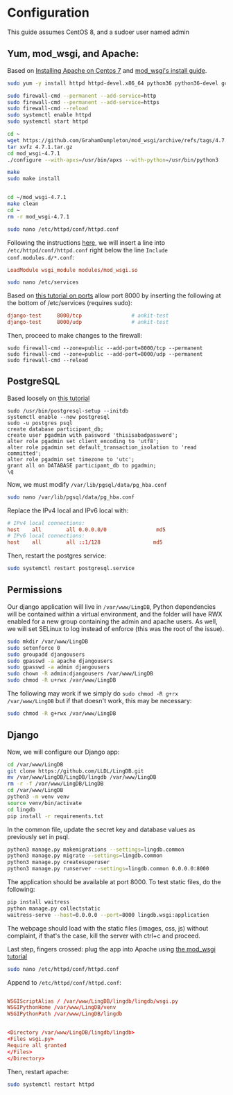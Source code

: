 # Configuration

This guide assumes CentOS 8, and a sudoer user named admin

## Yum, mod_wsgi, and Apache:

Based on [Installing Apache on Centos 7](https://www.digitalocean.com/community/tutorials/how-to-install-the-apache-web-server-on-centos-7) and [mod_wsgi's install guide](https://modwsgi.readthedocs.io/en/develop/user-guides/quick-installation-guide.html).

```bash
sudo yum -y install httpd httpd-devel.x86_64 python36 python36-devel gcc make redhat-rpm-config git postgresql-server

sudo firewall-cmd --permanent --add-service=http
sudo firewall-cmd --permanent --add-service=https
sudo firewall-cmd --reload
sudo systemctl enable httpd
sudo systemctl start httpd

cd ~
wget https://github.com/GrahamDumpleton/mod_wsgi/archive/refs/tags/4.7.1.tar.gz
tar xvfz 4.7.1.tar.gz
cd mod_wsgi-4.7.1
./configure --with-apxs=/usr/bin/apxs --with-python=/usr/bin/python3

make
sudo make install


cd ~/mod_wsgi-4.7.1
make clean
cd ~
rm -r mod_wsgi-4.7.1

sudo nano /etc/httpd/conf/httpd.conf
``` 

Following the instructions [here](https://modwsgi.readthedocs.io/en/develop/user-guides/quick-installation-guide.html#loading-module-into-apache), we will insert a line into `/etc/httpd/conf/httpd.conf`  right below the line `Include conf.modules.d/*.conf`: 
```conf
LoadModule wsgi_module modules/mod_wsgi.so
```

```bash
sudo nano /etc/services
```

Based on [this tutorial on ports](https://www.thegeekdiary.com/how-to-open-a-ports-in-centos-rhel-7/) allow port 8000 by inserting the following at the bottom of /etc/services (requires sudo):


```conf
django-test     8000/tcp                # ankit-test
django-test     8000/udp                # ankit-test
```

Then, proceed to make changes to the firewall: 

```
sudo firewall-cmd --zone=public --add-port=8000/tcp --permanent
sudo firewall-cmd --zone=public --add-port=8000/udp --permanent
sudo firewall-cmd --reload
```

## PostgreSQL

Based loosely on [this tutorial](https://www.redhat.com/en/blog/setting-django-application-rhel-8-beta)

```
sudo /usr/bin/postgresql-setup --initdb
systemctl enable --now postgresql
sudo -u postgres psql
create database participant_db;
create user pgadmin with password 'thisisabadpassword';
alter role pgadmin set client_encoding to 'utf8';
alter role pgadmin set default_transaction_isolation to 'read committed';
alter role pgadmin set timezone to 'utc';
grant all on DATABASE participant_db to pgadmin;
\q
```
Now, we must modify `/var/lib/pgsql/data/pg_hba.conf`
```bash
sudo nano /var/lib/pgsql/data/pg_hba.conf
```
Replace the IPv4 local and IPv6 local with:
```conf
# IPv4 local connections:
host    all        all 0.0.0.0/0                md5
# IPv6 local connections:
host    all        all ::1/128                 md5
```

Then, restart the postgres service:
```bash
sudo systemctl restart postgresql.service
```

## Permissions

Our django application will live in `/var/www/LingDB`, Python dependencies will be contained within a virtual environment, and the folder will have RWX enabled for a new group containing the admin and apache users. As well, we will set SELinux to log instead of enforce (this was the root of the issue).

```bash
sudo mkdir /var/www/LingDB
sudo setenforce 0
sudo groupadd djangousers
sudo gpasswd -a apache djangousers
sudo gpasswd -a admin djangousers
sudo chown -R admin:djangousers /var/www/LingDB
sudo chmod -R u+rwx /var/www/LingDB
```

The following may work if we simply do `sudo chmod -R g+rx /var/www/LingDB` but if that doesn't work, this may be necessary:
```bash
sudo chmod -R g+rwx /var/www/LingDB
```

## Django

Now, we will configure our Django app:

```bash
cd /var/www/LingDB
git clone https://github.com/LLDL/LingDB.git
mv /var/www/LingDB/LingDB/lingdb /var/www/LingDB
rm -r -f /var/www/LingDB/LingDB
cd /var/www/LingDB
python3 -m venv venv
source venv/bin/activate
cd lingdb
pip install -r requirements.txt
```

In the common file, update the secret key and database values as previously set in psql.

```bash
python3 manage.py makemigrations --settings=lingdb.common
python3 manage.py migrate --settings=lingdb.common
python3 manage.py createsuperuser 
python3 manage.py runserver --settings=lingdb.common 0.0.0.0:8000
```
The application should be available at port 8000. To test static files, do the following:
```bash
pip install waitress
python manage.py collectstatic
waitress-serve --host=0.0.0.0 --port=8000 lingdb.wsgi:application
```
The webpage should load with the static files (images, css, js) without complaint, if that's the case, kill the server with ctrl+c and proceed. 

Last step, fingers crossed: plug the app into Apache using [the mod_wsgi tutorial](https://docs.djangoproject.com/en/3.1/howto/deployment/wsgi/modwsgi/)


```bash
sudo nano /etc/httpd/conf/httpd.conf
```

Append to `/etc/httpd/conf/httpd.conf`:
```conf

WSGIScriptAlias / /var/www/LingDB/lingdb/lingdb/wsgi.py
WSGIPythonHome /var/www/LingDB/venv
WSGIPythonPath /var/www/LingDB/lingdb


<Directory /var/www/LingDB/lingdb/lingdb>
<Files wsgi.py>
Require all granted
</Files> 
</Directory>

```

Then, restart apache:
```bash
sudo systemctl restart httpd
```
